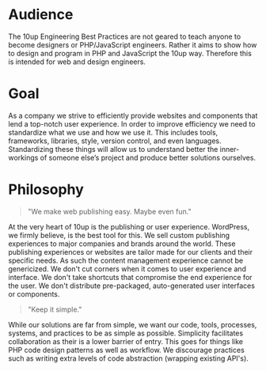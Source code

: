 # Audience

The 10up Engineering Best Practices are not geared to teach anyone to become designers or PHP/JavaScript engineers. Rather it aims to show how to design and program in PHP and JavaScript the 10up way. Therefore this is intended for web and design engineers.

# Goal

As a company we strive to efficiently provide websites and components that lend a top-notch user experience. In order to improve efficiency we need to standardize what we use and how we use it. This includes tools, frameworks, libraries, style, version control, and even languages. Standardizing these things will allow us to understand better the inner-workings of someone else’s project and produce better solutions ourselves.

# Philosophy

> "We make web publishing easy. Maybe even fun."

At the very heart of 10up is the publishing or user experience. WordPress, we firmly believe, is the best tool for this. We sell custom publishing experiences to major companies and brands around the world. These publishing experiences or websites are tailor made for our clients and their specific needs. As such the content management experience cannot be genericized. We don't cut corners when it comes to user experience and interface. We don't take shortcuts that compromise the end experience for the user. We don't distribute pre-packaged, auto-generated user interfaces or components.

> "Keep it simple."

While our solutions are far from simple, we want our code, tools, processes, systems, and practices to be as simple as possible. Simplicity facilitates collaboration as their is a lower barrier of entry. This goes for things like PHP code design patterns as well as workflow. We discourage practices such as writing extra levels of code abstraction (wrapping existing API's).